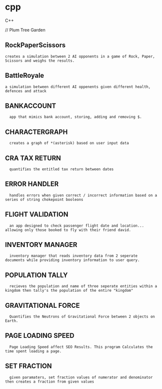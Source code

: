 # cpp
C++


// Plum Tree Garden


RockPaperScissors
-----------------
    creates a simulation between 2 AI opponents in a game of Rock, Paper, Scissors and weighs the results.

BattleRoyale
----------
    a simulation between different AI oppenents given different health, defences and attack


BANKACCOUNT
----------
      app that mimics bank account, storing, adding and removing $.


CHARACTERGRAPH
----------
      creates a graph of *(asterisk) based on user input data


CRA TAX RETURN
----------
      quantifies the entitled tax return between dates


ERROR HANDLER
----------
      handles errors when given correct / incorrect information based on a series of string chokepoint booleons


FLIGHT VALIDATION
----------
      an app designed to check passenger flight date and location... allowing only those booked to fly with their friend david.


INVENTORY MANAGER
----------
      inventory manager that reads inventory data from 2 seperate documents while providing inventory information to user query. 


POPULATION TALLY
----------
      recieves the population and name of three seperate entities within a kingdom then tally's the population of the entire "kingdom"


GRAVITATIONAL FORCE
----------
      Quantifies the Neutrons of Gravitational Force between 2 objects on Earth.


PAGE LOADING SPEED
----------
      Page Loading Speed affect SEO Results. This program Calculates the time spent loading a page.


SET FRACTION
----------
      given paramaters, set fraction values of numerator and denominator then creates a fraction from given values
